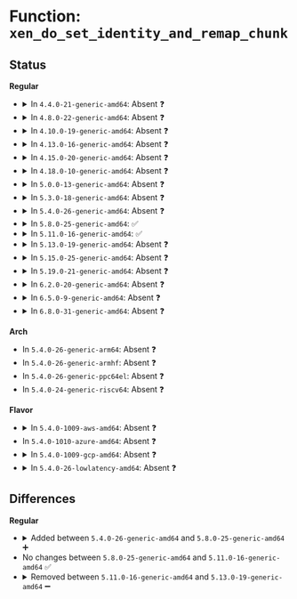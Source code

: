 # Function: <code>xen_do_set_identity_and_remap_chunk</code>

## Status
<b>Regular</b>
<ul>
<li>
<details>
<summary>In <code>4.4.0-21-generic-amd64</code>: Absent ❓</summary>

```json
{
  "name": "xen_do_set_identity_and_remap_chunk",
  "collision_type": "Unique Static",
  "inline_type": "Full",
  "funcs": [
    {
      "addr": 18446744071594974663,
      "name": "xen_do_set_identity_and_remap_chunk",
      "external": false,
      "loc": "arch/x86/xen/setup.c:332",
      "file": "arch/x86/xen/setup.c",
      "inline": "not declared, inlined",
      "caller_inline": [
        "arch/x86/xen/setup.c:xen_memory_setup"
      ],
      "caller_func": []
    }
  ],
  "symbols": []
}
```
</details>
</li>
<li>
<details>
<summary>In <code>4.8.0-22-generic-amd64</code>: Absent ❓</summary>

```json
{
  "name": "xen_do_set_identity_and_remap_chunk",
  "collision_type": "Unique Static",
  "inline_type": "Full",
  "funcs": [
    {
      "addr": 18446744071595134524,
      "name": "xen_do_set_identity_and_remap_chunk",
      "external": false,
      "loc": "arch/x86/xen/setup.c:332",
      "file": "arch/x86/xen/setup.c",
      "inline": "not declared, inlined",
      "caller_inline": [
        "arch/x86/xen/setup.c:xen_set_identity_and_remap_chunk"
      ],
      "caller_func": []
    }
  ],
  "symbols": []
}
```
</details>
</li>
<li>
<details>
<summary>In <code>4.10.0-19-generic-amd64</code>: Absent ❓</summary>

```json
{
  "name": "xen_do_set_identity_and_remap_chunk",
  "collision_type": "Unique Static",
  "inline_type": "Full",
  "funcs": [
    {
      "addr": 18446744071595377200,
      "name": "xen_do_set_identity_and_remap_chunk",
      "external": false,
      "loc": "arch/x86/xen/setup.c:332",
      "file": "arch/x86/xen/setup.c",
      "inline": "not declared, inlined",
      "caller_inline": [
        "arch/x86/xen/setup.c:xen_set_identity_and_remap_chunk"
      ],
      "caller_func": []
    }
  ],
  "symbols": []
}
```
</details>
</li>
<li>
<details>
<summary>In <code>4.13.0-16-generic-amd64</code>: Absent ❓</summary>

```json
{
  "name": "xen_do_set_identity_and_remap_chunk",
  "collision_type": "Unique Static",
  "inline_type": "Full",
  "funcs": [
    {
      "addr": 18446744071596294882,
      "name": "xen_do_set_identity_and_remap_chunk",
      "external": false,
      "loc": "arch/x86/xen/setup.c:331",
      "file": "arch/x86/xen/setup.c",
      "inline": "not declared, inlined",
      "caller_inline": [
        "arch/x86/xen/setup.c:xen_set_identity_and_remap_chunk"
      ],
      "caller_func": []
    }
  ],
  "symbols": []
}
```
</details>
</li>
<li>
<details>
<summary>In <code>4.15.0-20-generic-amd64</code>: Absent ❓</summary>

```json
{
  "name": "xen_do_set_identity_and_remap_chunk",
  "collision_type": "Unique Static",
  "inline_type": "Full",
  "funcs": [
    {
      "addr": 18446744071602612667,
      "name": "xen_do_set_identity_and_remap_chunk",
      "external": false,
      "loc": "arch/x86/xen/setup.c:332",
      "file": "arch/x86/xen/setup.c",
      "inline": "not declared, inlined",
      "caller_inline": [
        "arch/x86/xen/setup.c:xen_set_identity_and_remap_chunk"
      ],
      "caller_func": []
    }
  ],
  "symbols": []
}
```
</details>
</li>
<li>
<details>
<summary>In <code>4.18.0-10-generic-amd64</code>: Absent ❓</summary>

```json
{
  "name": "xen_do_set_identity_and_remap_chunk",
  "collision_type": "Unique Static",
  "inline_type": "Full",
  "funcs": [
    {
      "addr": 18446744071602780974,
      "name": "xen_do_set_identity_and_remap_chunk",
      "external": false,
      "loc": "arch/x86/xen/setup.c:332",
      "file": "arch/x86/xen/setup.c",
      "inline": "not declared, inlined",
      "caller_inline": [
        "arch/x86/xen/setup.c:xen_set_identity_and_remap_chunk"
      ],
      "caller_func": []
    }
  ],
  "symbols": []
}
```
</details>
</li>
<li>
<details>
<summary>In <code>5.0.0-13-generic-amd64</code>: Absent ❓</summary>

```json
{
  "name": "xen_do_set_identity_and_remap_chunk",
  "collision_type": "Unique Static",
  "inline_type": "Full",
  "funcs": [
    {
      "addr": 18446744071604575169,
      "name": "xen_do_set_identity_and_remap_chunk",
      "external": false,
      "loc": "arch/x86/xen/setup.c:332",
      "file": "arch/x86/xen/setup.c",
      "inline": "not declared, inlined",
      "caller_inline": [
        "arch/x86/xen/setup.c:xen_set_identity_and_remap_chunk"
      ],
      "caller_func": []
    }
  ],
  "symbols": []
}
```
</details>
</li>
<li>
<details>
<summary>In <code>5.3.0-18-generic-amd64</code>: Absent ❓</summary>

```json
{
  "name": "xen_do_set_identity_and_remap_chunk",
  "collision_type": "Unique Static",
  "inline_type": "Full",
  "funcs": [
    {
      "addr": 18446744071604670305,
      "name": "xen_do_set_identity_and_remap_chunk",
      "external": false,
      "loc": "arch/x86/xen/setup.c:333",
      "file": "arch/x86/xen/setup.c",
      "inline": "not declared, inlined",
      "caller_inline": [
        "arch/x86/xen/setup.c:xen_set_identity_and_remap_chunk"
      ],
      "caller_func": []
    }
  ],
  "symbols": []
}
```
</details>
</li>
<li>
<details>
<summary>In <code>5.4.0-26-generic-amd64</code>: Absent ❓</summary>

```json
{
  "name": "xen_do_set_identity_and_remap_chunk",
  "collision_type": "Unique Static",
  "inline_type": "Full",
  "funcs": [
    {
      "addr": 18446744071604682801,
      "name": "xen_do_set_identity_and_remap_chunk",
      "external": false,
      "loc": "arch/x86/xen/setup.c:333",
      "file": "arch/x86/xen/setup.c",
      "inline": "not declared, inlined",
      "caller_inline": [
        "arch/x86/xen/setup.c:xen_set_identity_and_remap_chunk"
      ],
      "caller_func": []
    }
  ],
  "symbols": []
}
```
</details>
</li>
<li>
<details>
<summary>In <code>5.8.0-25-generic-amd64</code>: ✅</summary>

```c
void xen_do_set_identity_and_remap_chunk(long unsigned int start_pfn, long unsigned int size, long unsigned int remap_pfn)
```

```json
{
  "name": "xen_do_set_identity_and_remap_chunk",
  "collision_type": "Unique Static",
  "inline_type": "No",
  "funcs": [
    {
      "addr": 18446744071609033475,
      "name": "xen_do_set_identity_and_remap_chunk",
      "external": false,
      "loc": "arch/x86/xen/setup.c:334",
      "file": "arch/x86/xen/setup.c",
      "inline": "seen, unknown",
      "caller_inline": [],
      "caller_func": [
        "arch/x86/xen/setup.c:xen_set_identity_and_remap_chunk"
      ]
    }
  ],
  "symbols": [
    {
      "addr": 18446744071609033475,
      "name": "xen_do_set_identity_and_remap_chunk",
      "section": ".init.text",
      "bind": "STB_LOCAL",
      "size": 387
    }
  ]
}
```
</details>
</li>
<li>
<details>
<summary>In <code>5.11.0-16-generic-amd64</code>: ✅</summary>

```c
void xen_do_set_identity_and_remap_chunk(long unsigned int start_pfn, long unsigned int size, long unsigned int remap_pfn)
```

```json
{
  "name": "xen_do_set_identity_and_remap_chunk",
  "collision_type": "Unique Static",
  "inline_type": "No",
  "funcs": [
    {
      "addr": 18446744071612096881,
      "name": "xen_do_set_identity_and_remap_chunk",
      "external": false,
      "loc": "arch/x86/xen/setup.c:333",
      "file": "arch/x86/xen/setup.c",
      "inline": "seen, unknown",
      "caller_inline": [],
      "caller_func": [
        "arch/x86/xen/setup.c:xen_set_identity_and_remap_chunk"
      ]
    }
  ],
  "symbols": [
    {
      "addr": 18446744071612096881,
      "name": "xen_do_set_identity_and_remap_chunk",
      "section": ".init.text",
      "bind": "STB_LOCAL",
      "size": 387
    }
  ]
}
```
</details>
</li>
<li>
<details>
<summary>In <code>5.13.0-19-generic-amd64</code>: Absent ❓</summary>

```json
{
  "name": "xen_do_set_identity_and_remap_chunk",
  "collision_type": "Unique Static",
  "inline_type": "Full",
  "funcs": [
    {
      "addr": 18446744071614237497,
      "name": "xen_do_set_identity_and_remap_chunk",
      "external": false,
      "loc": "arch/x86/xen/setup.c:333",
      "file": "arch/x86/xen/setup.c",
      "inline": "not declared, inlined",
      "caller_inline": [
        "arch/x86/xen/setup.c:xen_set_identity_and_remap_chunk"
      ],
      "caller_func": []
    }
  ],
  "symbols": []
}
```
</details>
</li>
<li>
<details>
<summary>In <code>5.15.0-25-generic-amd64</code>: Absent ❓</summary>

```json
{
  "name": "xen_do_set_identity_and_remap_chunk",
  "collision_type": "Unique Static",
  "inline_type": "Full",
  "funcs": [
    {
      "addr": 18446744071615157195,
      "name": "xen_do_set_identity_and_remap_chunk",
      "external": false,
      "loc": "arch/x86/xen/setup.c:333",
      "file": "arch/x86/xen/setup.c",
      "inline": "not declared, inlined",
      "caller_inline": [
        "arch/x86/xen/setup.c:xen_set_identity_and_remap_chunk"
      ],
      "caller_func": []
    }
  ],
  "symbols": []
}
```
</details>
</li>
<li>
<details>
<summary>In <code>5.19.0-21-generic-amd64</code>: Absent ❓</summary>

```json
{
  "name": "xen_do_set_identity_and_remap_chunk",
  "collision_type": "Unique Static",
  "inline_type": "Full",
  "funcs": [
    {
      "addr": 18446744071616922619,
      "name": "xen_do_set_identity_and_remap_chunk",
      "external": false,
      "loc": "arch/x86/xen/setup.c:329",
      "file": "arch/x86/xen/setup.c",
      "inline": "not declared, inlined",
      "caller_inline": [
        "arch/x86/xen/setup.c:xen_set_identity_and_remap_chunk"
      ],
      "caller_func": []
    }
  ],
  "symbols": []
}
```
</details>
</li>
<li>
<details>
<summary>In <code>6.2.0-20-generic-amd64</code>: Absent ❓</summary>

```json
{
  "name": "xen_do_set_identity_and_remap_chunk",
  "collision_type": "Unique Static",
  "inline_type": "Full",
  "funcs": [
    {
      "addr": 18446744071627523832,
      "name": "xen_do_set_identity_and_remap_chunk",
      "external": false,
      "loc": "arch/x86/xen/setup.c:330",
      "file": "arch/x86/xen/setup.c",
      "inline": "not declared, inlined",
      "caller_inline": [
        "arch/x86/xen/setup.c:xen_set_identity_and_remap_chunk"
      ],
      "caller_func": []
    }
  ],
  "symbols": []
}
```
</details>
</li>
<li>
<details>
<summary>In <code>6.5.0-9-generic-amd64</code>: Absent ❓</summary>

```json
{
  "name": "xen_do_set_identity_and_remap_chunk",
  "collision_type": "Unique Static",
  "inline_type": "Full",
  "funcs": [
    {
      "addr": 18446744071619269147,
      "name": "xen_do_set_identity_and_remap_chunk",
      "external": false,
      "loc": "arch/x86/xen/setup.c:331",
      "file": "arch/x86/xen/setup.c",
      "inline": "not declared, inlined",
      "caller_inline": [
        "arch/x86/xen/setup.c:xen_set_identity_and_remap_chunk"
      ],
      "caller_func": []
    }
  ],
  "symbols": []
}
```
</details>
</li>
<li>
<details>
<summary>In <code>6.8.0-31-generic-amd64</code>: Absent ❓</summary>

```json
{
  "name": "xen_do_set_identity_and_remap_chunk",
  "collision_type": "Unique Static",
  "inline_type": "Full",
  "funcs": [
    {
      "addr": 18446744071621561819,
      "name": "xen_do_set_identity_and_remap_chunk",
      "external": false,
      "loc": "arch/x86/xen/setup.c:334",
      "file": "arch/x86/xen/setup.c",
      "inline": "not declared, inlined",
      "caller_inline": [
        "arch/x86/xen/setup.c:xen_set_identity_and_remap_chunk"
      ],
      "caller_func": []
    }
  ],
  "symbols": []
}
```
</details>
</li>
</ul>
<b>Arch</b>
<ul>
<li>
In <code>5.4.0-26-generic-arm64</code>: Absent ❓
</li>
<li>
In <code>5.4.0-26-generic-armhf</code>: Absent ❓
</li>
<li>
In <code>5.4.0-26-generic-ppc64el</code>: Absent ❓
</li>
<li>
In <code>5.4.0-24-generic-riscv64</code>: Absent ❓
</li>
</ul>
<b>Flavor</b>
<ul>
<li>
<details>
<summary>In <code>5.4.0-1009-aws-amd64</code>: Absent ❓</summary>

```json
{
  "name": "xen_do_set_identity_and_remap_chunk",
  "collision_type": "Unique Static",
  "inline_type": "Full",
  "funcs": [
    {
      "addr": 18446744071604609111,
      "name": "xen_do_set_identity_and_remap_chunk",
      "external": false,
      "loc": "arch/x86/xen/setup.c:333",
      "file": "arch/x86/xen/setup.c",
      "inline": "not declared, inlined",
      "caller_inline": [
        "arch/x86/xen/setup.c:xen_set_identity_and_remap_chunk"
      ],
      "caller_func": []
    }
  ],
  "symbols": []
}
```
</details>
</li>
<li>
In <code>5.4.0-1010-azure-amd64</code>: Absent ❓
</li>
<li>
<details>
<summary>In <code>5.4.0-1009-gcp-amd64</code>: Absent ❓</summary>

```json
{
  "name": "xen_do_set_identity_and_remap_chunk",
  "collision_type": "Unique Static",
  "inline_type": "Full",
  "funcs": [
    {
      "addr": 18446744071604686897,
      "name": "xen_do_set_identity_and_remap_chunk",
      "external": false,
      "loc": "arch/x86/xen/setup.c:333",
      "file": "arch/x86/xen/setup.c",
      "inline": "not declared, inlined",
      "caller_inline": [
        "arch/x86/xen/setup.c:xen_set_identity_and_remap_chunk"
      ],
      "caller_func": []
    }
  ],
  "symbols": []
}
```
</details>
</li>
<li>
<details>
<summary>In <code>5.4.0-26-lowlatency-amd64</code>: Absent ❓</summary>

```json
{
  "name": "xen_do_set_identity_and_remap_chunk",
  "collision_type": "Unique Static",
  "inline_type": "Full",
  "funcs": [
    {
      "addr": 18446744071604686853,
      "name": "xen_do_set_identity_and_remap_chunk",
      "external": false,
      "loc": "arch/x86/xen/setup.c:333",
      "file": "arch/x86/xen/setup.c",
      "inline": "not declared, inlined",
      "caller_inline": [
        "arch/x86/xen/setup.c:xen_set_identity_and_remap_chunk"
      ],
      "caller_func": []
    }
  ],
  "symbols": []
}
```
</details>
</li>
</ul>

## Differences
<b>Regular</b>
<ul>
<li>
<details>
<summary>Added between <code>5.4.0-26-generic-amd64</code> and <code>5.8.0-25-generic-amd64</code> ➕</summary>

```c
void xen_do_set_identity_and_remap_chunk(long unsigned int start_pfn, long unsigned int size, long unsigned int remap_pfn)
```
</details>
</li>
<li>
No changes between <code>5.8.0-25-generic-amd64</code> and <code>5.11.0-16-generic-amd64</code> ✅
</li>
<li>
<details>
<summary>Removed between <code>5.11.0-16-generic-amd64</code> and <code>5.13.0-19-generic-amd64</code> ➖</summary>

```c
void xen_do_set_identity_and_remap_chunk(long unsigned int start_pfn, long unsigned int size, long unsigned int remap_pfn)
```
</details>
</li>
</ul>

